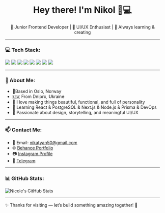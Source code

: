 <h1 align="center">Hey there! I'm Nikol 👋💻</h1>
<p align="center">
  🧩 Junior Frontend Developer | 🎨 UI/UX Enthusiast | 🌱 Always learning & creating
</p>

---

### 💻 Tech Stack:
<p>
  <img src="https://img.shields.io/badge/Figma-%23F24E1E.svg?style=flat&logo=figma&logoColor=white"/>
  <img src="https://img.shields.io/badge/Next.js-%23000000.svg?style=flat&logo=nextdotjs&logoColor=white"/>
  <img src="https://img.shields.io/badge/JavaScript-%23F7DF1E.svg?style=flat&logo=javascript&logoColor=black"/>
  <img src="https://img.shields.io/badge/Node.js-%23339933.svg?style=flat&logo=nodedotjs&logoColor=white"/>
  <img src="https://img.shields.io/badge/Prisma-%230C344B.svg?style=flat&logo=prisma&logoColor=white"/>
  <img src="https://img.shields.io/badge/PostgreSQL-%23336791.svg?style=flat&logo=postgresql&logoColor=white"/>
  <img src="https://img.shields.io/badge/HTML5-%23E34F26.svg?style=flat&logo=html5&logoColor=white"/>
  <img src="https://img.shields.io/badge/CSS3-%231572B6.svg?style=flat&logo=css3&logoColor=white"/>
</p>


---

### 🧸 About Me:
- 📍Based in Oslo, Norway
- 🇺🇦 From Dnipro, Ukraine
- 🌈 I love making things beautiful, functional, and full of personality
- 🚀 Learning React & PostgreSQL & Next.js & Node.js & Prisma & DevOps 
- 🎯 Passionate about design, storytelling, and meaningful UI/UX

---

### 📫 Contact Me:
- 💌 Email: [nikatyan50@gmail.com](mailto:nikatyan50@gmail.com)
- 🌐 [Behance Portfolio](https://www.behance.net/9665e8cc)
- 📷 [Instagram Profile](https://www.instagram.com/nikol_voronina/?hl=ru)
- 📲 [Telegram](https://t.me/Nika1_tyan)

---

### 📊 GitHub Stats:
![Nicole's GitHub Stats](https://github-readme-stats.vercel.app/api?username=NikolVoronina&show_icons=true&theme=tokyonight)

---

✨ Thanks for visiting — let’s build something amazing together! 🌟
